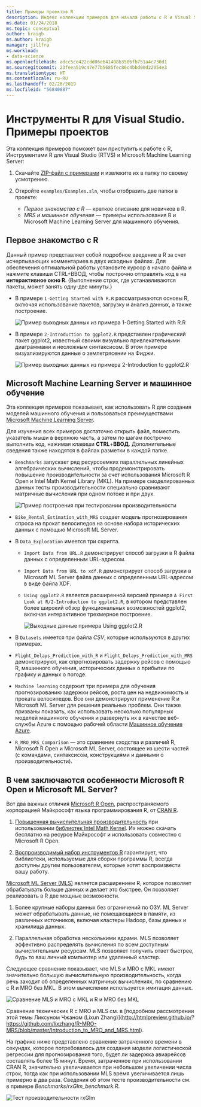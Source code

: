```yaml
---
title: Примеры проектов R
description: Индекс коллекции примеров для начала работы с R и Visual Studio.
ms.date: 01/24/2018
ms.topic: conceptual
author: kraigb
ms.author: kraigb
manager: jillfra
ms.workload:
- data-science
ms.openlocfilehash: adcc5ce422cdd06e641408b3506fb751a4c730d1
ms.sourcegitcommit: 23feea519c47e77b5685fec86c4bbd00d22054e3
ms.translationtype: HT
ms.contentlocale: ru-RU
ms.lasthandoff: 02/26/2019
ms.locfileid: "56840887"
---
```

# <a name="r-tools-for-visual-studio-sample-projects"></a>Инструменты R для Visual Studio. Примеры проектов

Эта коллекция примеров поможет вам приступить к работе с R, Инструментами R для Visual Studio (RTVS) и Microsoft Machine Learning Server:

1. Скачайте [ZIP-файл с примерами](https://github.com/Microsoft/RTVS-docs/archive/master.zip) и извлеките их в папку по своему усмотрению.
1. Откройте `examples/Examples.sln`, чтобы отобразить две папки в проекте:

    - *Первое знакомство с R* — краткое описание для новичков в R.
    - *MRS и машинное обучение* — примеры использования R и Microsoft Machine Learning Server для машинного обучения.

## <a name="a-first-look-at-r"></a>Первое знакомство с R

Данный пример представляет собой подробное введение в R за счет исчерпывающих комментариев в двух исходных файлах. Для обеспечения оптимальной работы установите курсор в начало файла и нажмите клавиши CTRL+ВВОД, чтобы построчно отправлять код в на **интерактивное окно R**. (Выполнение строк, где устанавливаются пакеты, может занять одну-две минуты.)

- В примере `1-Getting Started with R.R` рассматриваются основы R, включая использование пакетов, загрузку и анализ данных, а также построение.

    ![Пример выходных данных из примера 1-Getting Started with R.R](media/samples-getting-started-output.png)

- В примере `2-Introduction to ggplot2.R` представлен графический пакет ggplot2, известный своими визуально привлекательными диаграммами и несложным синтаксисом. В этом примере визуализируются данные о землетрясении на Фиджи.

    ![Пример выходных данных из примера 2-Introduction to ggplot2.R](media/samples-ggplot-output.png)

## <a name="microsoft-machine-learning-server-and-machine-learning"></a>Microsoft Machine Learning Server и машинное обучение

Эта коллекция примеров показывает, как использовать R для создания моделей машинного обучения и пользоваться преимуществами [Microsoft Machine Learning Server](/machine-learning-server/what-is-machine-learning-server).

Для изучения всех примеров достаточно открыть файл, поместить указатель мыши в верхнюю часть, а затем по шагам построчно выполнить код, нажимая клавиши **CTRL**+**ВВОД**. Дополнительные сведения также находятся в файлах разметки в каждой папке.

- `Benchmarks` запускает ряд ресурсоемких параллельных линейных алгебраических вычислений, чтобы продемонстрировать повышение производительности за счет использования Microsoft R Open и Intel Math Kernel Library (MKL). На примере смоделированных данных тесты производительности специально сравнивают матричные вычисления при одном потоке и при двух.

    ![Пример построения при тестировании производительности](media/samples-mro-benchmark-plot.png)

- `Bike_Rental_Estimation_with_MRS` создает модель прогнозирования спроса на прокат велосипедов на основе набора исторических данных с помощью Microsoft ML Server.

- В `Data_Exploration` имеется три скрипта.

  - `Import Data from URL.R` демонстрирует способ загрузки в R файла данных с определенным URL-адресом.
  - `Import Data from URL to xdf.R` демонстрирует способ загрузки в Microsoft ML Server файла данных с определенным URL-адресом в виде файла XDF.
  - `Using ggplot2.R` является расширенной версией примера `A First Look at R/2-Introduction to ggplot2.R`, в котором представлен более широкий обзор функциональных возможностей ggplot2, включая интерактивное трехмерное построение.

      ![Выходные данные примера Using ggplot2.R](media/samples-3d-interactive.png)

- В `Datasets` имеется три файла *CSV*, которые используются в других примерах.
- `Flight_Delays_Prediction_with_R` и `Flight_Delays_Prediction_with_MRS` демонстрируют, как спрогнозировать задержку рейсов с помощью R, машинного обучения, исторических данных о прибытии по графику и данных о погоде.
- `Machine learning` содержит три примера для обучения прогнозированию задержки рейсов, роста цен на недвижимость и проката велосипедов. Все они демонстрируют применение R и Microsoft ML Server для решения реальных проблем. Они также призваны показать, как использовать несколько популярных моделей машинного обучения и развернуть их в качестве веб-службы Azure с помощью рабочей области [Машинное обучение Azure](https://azure.microsoft.com/services/machine-learning/).

- `R_MRO_MRS_Comparison` — это сравнение сходства и различий R, Microsoft R Open и Microsoft ML Server, состоящее из шести частей (с командами, синтаксисом, конструкциями и данными о производительности).

## <a name="whats-special-about-microsoft-r-open-and-microsoft-ml-server"></a>В чем заключаются особенности Microsoft R Open и Microsoft ML Server?

Вот два важных отличия [Microsoft R Open](https://aka.ms/rtvs-r-open), распространяемого корпорацией Майкрософт языка программирования R, от [CRAN R](https://cran.r-project.org/).

1. [Повышенная вычислительная производительность](https://mran.revolutionanalytics.com/rro/#intelmkl1) при использовании [библиотек Intel Math Kernel](https://software.intel.com/intel-mkl). Их можно скачать бесплатно на ресурсе Майкрософт и использовать совместно с Microsoft R Open.

1. [Воспроизводимый набор инструментов R](https://mran.revolutionanalytics.com/rro/#reproducibility) гарантирует, что библиотеки, используемые для сборки программы R, всегда доступны другим пользователям, которые хотят воспроизвести вашу работу.

[Microsoft ML Server (MLS)](/machine-learning-server/what-is-machine-learning-server) является расширением R, которое позволяет обрабатывать больше данных и делает это быстрее. Он позволяет реализовать в R две мощные возможности.

1. Более крупные наборы данных без ограничений по ОЗУ. ML Server может обрабатывать данные, не помещающиеся в памяти, из различных источников, включая кластеры Hadoop, базы данных и хранилища данных.

1. Параллельная обработка несколькими ядрами. MLS позволяет эффективно распределять вычисления по всем доступным вычислительным ресурсам. MLS позволяет получить ответ быстрее, будь то ваш личный компьютер или удаленный кластер.

Следующее сравнение показывает, что MLS и MRO с MKL имеют значительно большую вычислительную производительность, когда речь заходит об определенных матричных вычислениях, по сравнению с R и MRO без MKL. В этом вычислении используется имитация данных.

![Сравнение MLS и MRO с MKL и R и MRO без MKL](media/samples-speed-comparison.png)

Сравнение технических R с MRO и MLS см. в [подробном рассмотрении этой темы Ликсуном Чжаном (Lixun Zhang)](http://htmlpreview.github.io/? https://github.com/lixzhang/R-MRO-MRS/blob/master/Introduction_to_MRO_and_MRS.html).

На графике ниже представлено сравнение затраченного времени в секундах, которое потребовалось для создания модели логистической регрессии для прогнозирования того, будет ли задержка авиарейсов составлять более 15 минут.  Время, затраченное при использовании CRAN R, значительно увеличивается при небольшом увеличении числа строк, тогда как при использовании MLS время увеличивается лишь примерно в два раза. Сведения об этом тесте производительности см. в примере *Benchmarks/rxGlm_benchmark.R*.

![Тест производительности rxGlm](media/samples-rxGLM-benchmark.png)
